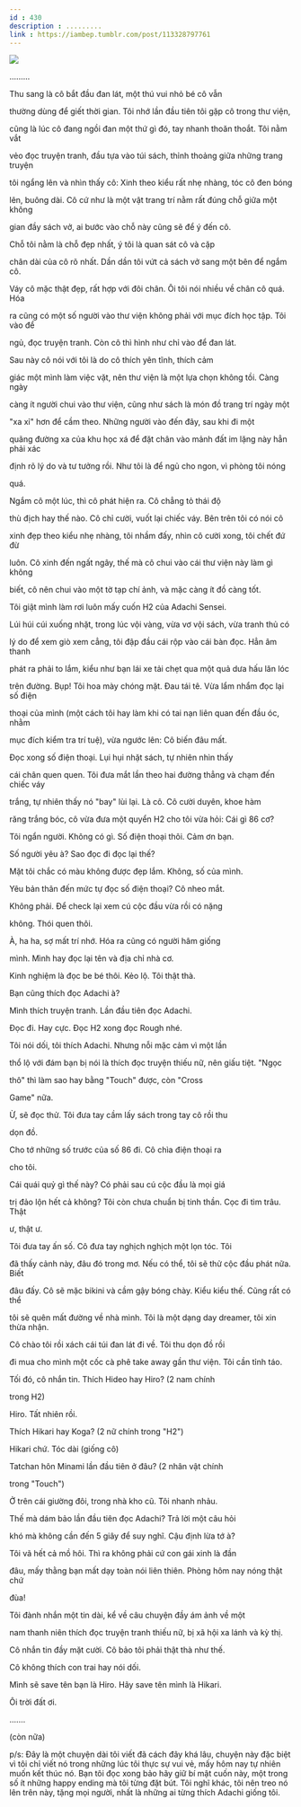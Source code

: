 ```yaml
---
id : 430
description : .........
link : https://iambep.tumblr.com/post/113328797761
---
```


![](https://64.media.tumblr.com/1dce351f3001738dc0b4460586dcc57a/tumblr_nl1gpurXJT1u3a9rjo1_640.jpg)

.........

Thu sang là cô bắt đầu đan lát, một thú vui nhỏ bé cô vẫn

thường dùng để giết thời gian. Tôi nhớ lần đầu tiên tôi gặp cô trong thư
viện,

cũng là lúc cô đang ngồi đan một thứ gì đó, tay nhanh thoăn thoắt. Tôi nằm
vắt

vẻo đọc truyện tranh, đầu tựa vào túi sách, thỉnh thoảng giữa những trang
truyện

tôi ngẩng lên và nhìn thấy cô: Xinh theo kiểu rất nhẹ nhàng, tóc cô đen
bóng

lên, buông dài. Cô cứ như là một vật trang trí nằm rất đúng chỗ giữa một
không

gian đầy sách vở, ai bước vào chỗ này cũng sẽ để ý đến cô.

Chỗ tôi nằm là chỗ đẹp nhất, ý tôi là quan sát cô và cặp

chân dài của cô rõ nhất. Dần dần tôi vứt cả sách vở sang một bên để ngắm
cô.

Váy cô mặc thật đẹp, rất hợp với đôi chân. Ôi tôi nói nhiều về chân cô quá.
Hóa

ra cũng có một số người vào thư viện không phải với mục đích học tập. Tôi
vào để

ngủ, đọc truyện tranh. Còn cô thì hình như chỉ vào để đan lát.

Sau này cô nói với tôi là do cô thích yên tĩnh, thích cảm

giác một mình làm việc vặt, nên thư viện là một lựa chọn không tồi. Càng
ngày

càng ít người chui vào thư viện, cũng như sách là món đồ trang trí ngày
một

"xa xỉ" hơn để cầm theo. Những người vào đến đây, sau khi đi một

quãng đường xa của khu học xá để đặt chân vào mảnh đất im lặng này hẳn phải
xác

định rõ lý do và tư tưởng rồi. Như tôi là để ngủ cho ngon, vì phòng tôi
nóng

quá.

Ngắm cô một lúc, thì cô phát hiện ra. Cô chẳng tỏ thái độ

thù địch hay thế nào. Cô chỉ cười, vuốt lại chiếc váy. Bên trên tôi có nói
cô

xinh đẹp theo kiểu nhẹ nhàng, tôi nhầm đấy, nhìn cô cười xong, tôi chết
đứ đừ

luôn. Cô xinh đến ngất ngây, thế mà cô chui vào cái thư viện này làm gì
không

biết, cô nên chui vào một tờ tạp chí ảnh, và mặc càng ít đồ càng tốt.

Tôi giật mình làm rơi luôn mấy cuốn H2 của Adachi Sensei.

Lúi húi cúi xuống nhặt, trong lúc vội vàng, vừa vơ vội sách, vừa tranh thủ
có

lý do để xem giò xem cẳng, tôi đập đầu cái rộp vào cái bàn đọc. Hẳn âm thanh

phát ra phải to lắm, kiểu như bạn lái xe tải chẹt qua một quả dưa hấu lăn
lóc

trên đường. Bụp! Tôi hoa mày chóng mặt. Đau tái tê. Vừa lẩm nhẩm đọc lại
số điện

thoại của mình (một cách tôi hay làm khi có tai nạn liên quan đến đầu óc,
nhằm

mục đích kiểm tra trí tuệ), vừa ngước lên: Cô biến đâu mất.

Đọc xong số điện thoại. Lụi hụi nhặt sách, tự nhiên nhìn thấy

cái chân quen quen. Tôi đưa mắt lần theo hai đường thẳng và chạm đến chiếc
váy

trắng, tự nhiên thấy nó "bay" lùi lại. Là cô. Cô cười duyên, khoe hàm

răng trắng bóc, cô vừa đưa một quyển H2 cho tôi vừa hỏi: Cái gì 86 cơ?

Tôi ngẩn người. Không có gì. Số điện thoại thôi. Cảm ơn bạn.

Số người yêu à? Sao đọc đi đọc lại thế?

Mặt tôi chắc có màu không được đẹp lắm. Không, số của mình.

Yêu bản thân đến mức tự đọc số điện thoại? Cô nheo mắt.

Không phải. Để check lại xem cú cộc đầu vừa rồi có nặng

không. Thói quen thôi.

À, ha ha, sợ mất trí nhớ. Hóa ra cũng có người hâm giống

mình. Mình hay đọc lại tên và địa chỉ nhà cơ.

Kinh nghiệm là đọc be bé thôi. Kẻo lộ. Tôi thật thà.

Bạn cũng thích đọc Adachi à?

Mình thích truyện tranh. Lần đầu tiên đọc Adachi.

Đọc đi. Hay cực. Đọc H2 xong đọc Rough nhé.

Tôi nói dối, tôi thích Adachi. Nhưng nỗi mặc cảm vì một lần

thổ lộ với đám bạn bị nói là thích đọc truyện thiếu nữ, nên giấu tiệt. "Ngọc

thô" thì làm sao hay bằng "Touch" được, còn "Cross

Game" nữa.

Ừ, sẽ đọc thử. Tôi đưa tay cầm lấy sách trong tay cô rồi thu

dọn đồ.

Cho tớ những số trước của số 86 đi. Cô chìa điện thoại ra

cho tôi.

Cái quái quỷ gì thế này? Có phải sau cú cộc đầu là mọi giá

trị đảo lộn hết cả không? Tôi còn chưa chuẩn bị tinh thần. Cọc đi tìm trâu.
Thật

ư, thật ư.

Tôi đưa tay ấn số. Cô đưa tay nghịch nghịch một lọn tóc. Tôi

đã thấy cảnh này, đâu đó trong mơ. Nếu có thể, tôi sẽ thử cộc đầu phát nữa.
Biết

đâu đấy. Cô sẽ mặc bikini và cầm gậy bóng chày. Kiểu kiểu thế. Cũng rất
có thể

tôi sẽ quên mất đường về nhà mình. Tôi là một dạng day dreamer, tôi xin
thừa nhận.

Cô chào tôi rồi xách cái túi đan lát đi về. Tôi thu dọn đồ rồi

đi mua cho mình một cốc cà phê take away gần thư viện. Tôi cần tỉnh táo.

Tối đó, cô nhắn tin. Thích Hideo hay Hiro? (2 nam chính

trong H2)

Hiro. Tất nhiên rồi.

Thích Hikari hay Koga? (2 nữ chính trong "H2")

Hikari chứ. Tóc dài (giống cô)

Tatchan hôn Minami lần đầu tiên ở đâu? (2 nhân vật chính

trong "Touch")

Ở trên cái giường đôi, trong nhà kho cũ. Tôi nhanh nhảu.

Thế mà dám bảo lần đầu tiên đọc Adachi? Trả lời một câu hỏi

khó mà không cần đến 5 giây để suy nghĩ. Cậu định lừa tớ à?

Tôi vã hết cả mồ hôi. Thì ra không phải cứ con gái xinh là đần

đâu, mấy thằng bạn mất dạy toàn nói liên thiên. Phòng hôm nay nóng thật
chứ

đùa!

Tôi đành nhắn một tin dài, kể về câu chuyện đầy ám ảnh về một

nam thanh niên thích đọc truyện tranh thiếu nữ, bị xã hội xa lánh và kỳ
thị.

Cô nhắn tin đầy mặt cười. Cô bảo tôi phải thật thà như thế.

Cô không thích con trai hay nói dối.

Mình sẽ save tên bạn là Hiro. Hãy save tên mình là Hikari.

Ôi trời đất ơi.

.......

(còn nữa)

p/s: Đây là một chuyện dài tôi viết đã cách đây khá lâu, chuyện này đặc
biệt vì tôi chỉ viết nó trong những lúc tôi thực sự vui vẻ, mấy hôm nay
tự nhiên muốn kết thúc nó. Bạn tôi đọc xong bảo hãy giữ bí mật cuốn này,
một trong số ít những happy ending mà tôi từng đặt bút. Tôi nghĩ khác, tôi
nên treo nó lên trên này, tặng mọi người, nhất là những ai từng thích Adachi
giống tôi.